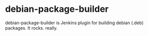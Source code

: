 debian-package-builder
======================

debian-package-builder is Jenkins plugin for building debian (.deb) packages.
It rocks. really.
